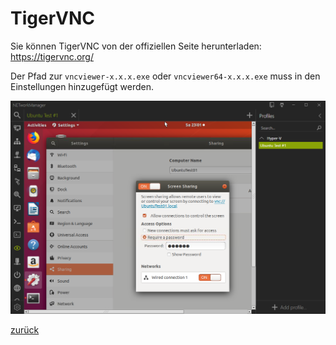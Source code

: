 # TigerVNC

Sie können TigerVNC von der offiziellen Seite herunterladen: https://tigervnc.org/

Der Pfad zur `vncviewer-x.x.x.exe` oder `vncviewer64-x.x.x.exe` muss in den Einstellungen hinzugefügt werden.

![TigerVNC](../../_images/TigerVNC.png)

[zurück](../README.md)
